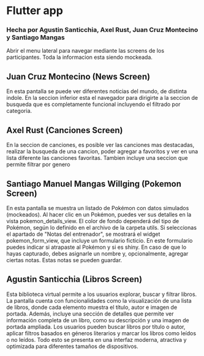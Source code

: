 # Flutter app

### Hecha por Agustin Santicchia, Axel Rust, Juan Cruz Montecino y Santiago Mangas

Abrir el menu lateral para navegar mediante las screens de los participantes.
Toda la informacion esta siendo mockeada.

## Juan Cruz Montecino (News Screen)
En esta pantalla se puede ver diferentes noticias del mundo, de distinta indole. En la seccion inferior esta el navegador para dirigirte a la seccion de busqueda que es completamente funcional incluyendo el filtrado por categoria.
## Axel Rust (Canciones Screen)
En la seccion de canciones, es posible ver las canciones mas destacadas, realizar la busqueda de una cancion, poder agregar a favoritos y ver en una lista diferente las canciones favoritas. Tambien incluye una seccion que permite filtrar por genero
## Santiago Manuel Mangas Willging (Pokemon Screen)
En esta pantalla se muestra un listado de Pokémon con datos simulados (mockeados). Al hacer clic en un Pokémon, puedes ver sus detalles en la vista pokemon_details_view. El color de fondo dependerá del tipo de Pokémon, según lo definido en el archivo de la carpeta utils.
Si seleccionas el apartado de "Notas del entrenador", se mostrará el widget pokemon_form_view, que incluye un formulario ficticio. En este formulario puedes indicar si atrapaste al Pokémon y si es shiny. En caso de que lo hayas capturado, debes asignarle un nombre y, opcionalmente, agregar ciertas notas. Estas notas se pueden guardar.
## Agustin Santicchia (Libros Screen)
Esta biblioteca virtual permite a los usuarios explorar, buscar y filtrar libros. La pantalla cuenta con funcionalidades como la visualización de una lista de libros, donde cada elemento muestra el título, autor e imagen de portada. Además, incluye una sección de detalles que permite ver información completa de un libro, como su descripción y una imagen de portada ampliada. Los usuarios pueden buscar libros por título o autor, aplicar filtros basados en géneros literarios y marcar los libros como leídos o no leídos. Todo esto se presenta en una interfaz moderna, atractiva y optimizada para diferentes tamaños de dispositivos.
